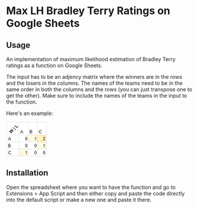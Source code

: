 # Max LH Bradley Terry Ratings on Google Sheets
## Usage
An implementation of maximum likelihood estimation of Bradley Terry ratings as a function on Google Sheets.

The input has to be an adjency matrix where the winners are in the rows and the losers in the columns. 
The names of the teams need to be in the same order in both the columns and the rows (you can just transpose one to get the other).
Make sure to include the names of the teams in the input to the function.

Here's an example:

![Example](/images/example2.png "An example of suitable input")


## Installation
Open the spreadsheet where you want to have the function and go to Extensions > App Script and then either copy and paste the code directly into the default script or make a new one and paste it there.

